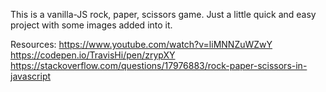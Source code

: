 This is a vanilla-JS rock, paper, scissors game. Just a little quick and easy project with some images added into it. 

Resources:
https://www.youtube.com/watch?v=liMNNZuWZwY
https://codepen.io/TravisHi/pen/zrypXY
https://stackoverflow.com/questions/17976883/rock-paper-scissors-in-javascript
